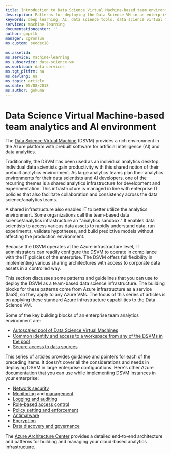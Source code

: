 ```yaml
---
title: Introduction to Data Science Virtual Machine-based team environments - Azure | Microsoft Docs
description: Patterns for deploying the Data Science VM in an enterprise team environment.
keywords: deep learning, AI, data science tools, data science virtual machine, geospatial analytics, team data science process
services: machine-learning
documentationcenter: ''
author: gopitk
manager: cgronlun
ms.custom: seodec18

ms.assetid: 
ms.service: machine-learning
ms.subservice: data-science-vm
ms.workload: data-services
ms.tgt_pltfrm: na
ms.devlang: na
ms.topic: article
ms.date: 05/08/2018
ms.author: gokuma
---
```


# Data Science Virtual Machine-based team analytics and AI environment 
The [Data Science Virtual Machine](overview.md) (DSVM) provides a rich environment in the Azure platform with prebuilt software for artificial intelligence (AI) and data analytics. 

Traditionally, the DSVM has been used as an individual analytics desktop. Individual data scientists gain productivity with this shared notion of their prebuilt analytics environment. As large analytics teams plan their analytics environments for their data scientists and AI developers, one of the recurring themes is a shared analytics infrastructure for development and experimentation. This infrastructure is managed in line with enterprise IT policies that also facilitate collaboration and consistency across the data science/analytics teams. 

A shared infrastructure also enables IT to better utilize the analytics environment. Some organizations call the team-based data science/analytics infrastructure an "analytics sandbox." It enables data scientists to access various data assets to rapidly understand data, run experiments, validate hypotheses, and build predictive models without affecting the production environment. 

Because the DSVM operates at the Azure infrastructure level, IT administrators can readily configure the DSVM to operate in compliance with the IT policies of the enterprise. The DSVM offers full flexibility in implementing various sharing architectures with access to corporate data assets in a controlled way. 

This section discusses some patterns and guidelines that you can use to deploy the DSVM as a team-based data science infrastructure. The building blocks for these patterns come from Azure infrastructure as a service (IaaS), so they apply to any Azure VMs. The focus of this series of articles is on applying these standard Azure infrastructure capabilities to the Data Science VM. 

Some of the key building blocks of an enterprise team analytics environment are:

* [Autoscaled pool of Data Science Virtual Machines](dsvm-pools.md)
* [Common identity and access to a workspace from any of the DSVMs in the pool](dsvm-common-identity.md)
* [Secure access to data sources](dsvm-secure-access-keys.md)


This series of articles provides guidance and pointers for each of the preceding items. It doesn't cover all the considerations and needs in deploying DSVM in large enterprise configurations. Here's other Azure documentation that you can use while implementing DSVM instances in your enterprise: 

* [Network security](https://docs.microsoft.com/azure/security/azure-network-security)
* [Monitoring](https://docs.microsoft.com/azure/virtual-machines/windows/monitor) and [management](https://docs.microsoft.com/azure/virtual-machines/windows/maintenance-and-updates)
* [Logging and auditing](https://docs.microsoft.com/azure/security/azure-log-audit)
* [Role-based access control](https://docs.microsoft.com/azure/role-based-access-control/overview)
* [Policy setting and enforcement](https://docs.microsoft.com/azure/azure-policy/azure-policy-introduction)
* [Antimalware](https://docs.microsoft.com/azure/security/azure-security-antimalware)
* [Encryption](https://docs.microsoft.com/azure/virtual-machines/windows/encrypt-disks)
* [Data discovery and governance](https://docs.microsoft.com/azure/data-catalog/)

The [Azure Architecture Center](https://docs.microsoft.com/azure/architecture/) provides a detailed end-to-end architecture and patterns for building and managing your cloud-based analytics infrastructure. 
